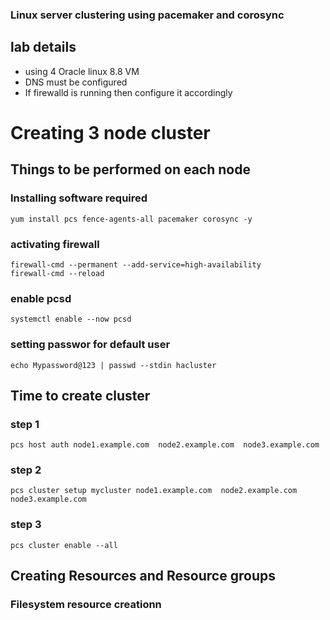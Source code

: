 ### Linux server clustering using pacemaker and corosync 

## lab details 

<ul>
  <li> using 4 Oracle linux 8.8 VM  </li>
  <li> DNS must be configured   </li>
  <li> If firewalld is running then configure it accordingly   </li>
</ul>

# Creating 3 node cluster 

## Things to be performed on each node 

### Installing software required

```
yum install pcs fence-agents-all pacemaker corosync -y 
```

### activating firewall

```
firewall-cmd --permanent --add-service=high-availability
firewall-cmd --reload
```

### enable pcsd 

```
systemctl enable --now pcsd
```

### setting passwor for default user

```
echo Mypassword@123 | passwd --stdin hacluster
```

## Time to create cluster 

### step 1 
```
pcs host auth node1.example.com  node2.example.com  node3.example.com 
```

### step 2 

```
pcs cluster setup mycluster node1.example.com  node2.example.com  node3.example.com
```

### step 3 

```
pcs cluster enable --all
```

## Creating Resources and Resource groups 

### Filesystem resource creationn 


